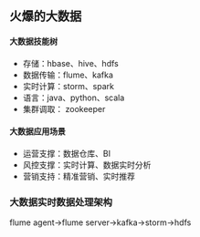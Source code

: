 ## 火爆的大数据 

#### 大数据技能树

- 存储：hbase、hive、hdfs
- 数据传输：flume、kafka
- 实时计算：storm、spark
- 语言：java、python、scala
- 集群调取： zookeeper


#### 大数据应用场景
- 运营支撑：数据仓库、BI
- 风控支撑：实时计算、数据实时分析
- 营销支持：精准营销、实时推荐

### 大数据实时数据处理架构

flume agent->flume server->kafka->storm->hdfs




